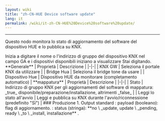 ```yaml
---
layout: wiki
title: "zh-CN-HUE Device software update"
lang: it
permalink: /wiki/it-zh-CN-HUE%20Device%20software%20update/
---
```

---
<p> Questo nodo monitora lo stato di aggiornamento del software del dispositivo HUE e lo pubblica su KNX.</p>
Inizia a digitare il nome o l'indirizzo di gruppo del dispositivo KNX nel campo GA e i dispositivi disponibili iniziano a visualizzare
Stai digitando.
**Generale**
| Proprietà | Descrizione |
|-|-|
| KNX GW | Seleziona il portale KNX da utilizzare |
| Bridge Hua | Seleziona il bridge tone da usare |
| Dispositivo Hue | Dispositivo HUE da monitorare (completamento automatico) |
**mappatura**
| Proprietà | Descrizione |
|-|-|
| Stato | Indirizzo di gruppo KNX per gli aggiornamenti del software di mappatura: _true_ disponibile/preparazione/installazione, altrimenti _false_ |
| Leggi lo stato all'avvio | Leggi e pubblica su KNX durante l'avvio/riconnessione (predefinito "Sì") |
### Produzione
1. Output standard
: payload (booleano): flag di aggiornamento.
: status (stringa): **no \ _update, update \ _pending, ready \ _to \ _install, installazione** .
